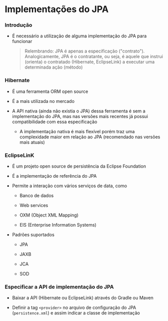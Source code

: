 # Implementações do JPA

### Introdução

* É necessário a utilização de alguma implementação do JPA para funcionar

  > Relembrando: JPA é apenas a especificação ("contrato"). Analogicamente, JPA é o contratante, ou seja, é aquele que instrui (orienta) o contratado (Hibernate, EclipseLink) a executar uma determinada ação (método)

### Hibernate

* É uma ferramenta ORM open source

* É a mais utilizada no mercado

* A API nativa (ainda não existia o JPA) dessa ferramenta é sem a implementação do JPA, mas nas versões mais recentes já possui compatibilidade com essa especificação

  * A implementação nativa é mais flexível porém traz uma complexidade maior em relação ao JPA (recomendado nas versões mais atuais)

### EclipseLinK

* É um projeto open source de persistência da Eclipse Foundation

* É a implementação de referência do JPA

* Permite a interação com vários serviços de data, como

  * Banco de dados

  * Web services

  * OXM (Object XML Mapping)

  * EIS (Enterprise Information Systems)

* Padrões suportados

  * JPA

  * JAXB

  * JCA

  * SOD

### Especificar a API de implementação do JPA

* Baixar a API (Hibernate ou EclipseLink) através do Gradle ou Maven

* Definir a tag `<provider>` no arquivo de configuração do JPA (`persistence.xml`) e assim indicar a classe de implementação